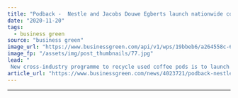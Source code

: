 ```yaml
---
title: "Podback -  Nestle and Jacobs Douwe Egberts launch nationwide coffee pod recycling scheme"
date: "2020-11-20"
tags: 
  - business green
source: "business green"
image_url: "https://www.businessgreen.com/api/v1/wps/19bbeb6/a264558c-64c7-4849-b4a2-6d454b18a4c7/3/Pods-being-recycled-at-Tandom-Metallurgical-Group-Ltd-in-Congleton-near-Stoke-on-Trent-185x114.jpg"
image_fp: "/assets/img/post_thumbnails/77.jpg"
lead: "
 New cross-industry programme to recycle used coffee pods is to launch early next year in latest bid to boost recycling rates across the sector ..."
article_url: "https://www.businessgreen.com/news/4023721/podback-nestle-jacobs-douwe-egberts-launch-nationwide-coffee-pod-recycling-scheme"
---
```


---
